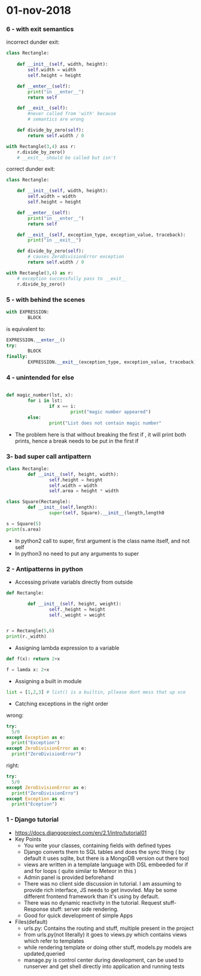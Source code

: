 # 01-nov-2018

### 6 - with exit semantics

incorrect dunder exit:
```python
class Rectangle:
	
	def __init__(self, width, height):
		self.width = width
		self.height = height

	def __enter__(self):
		print("in __enter__")
		return self

	def __exit__(self):
		#never called from 'with' because
		# semantics are wrong

	def divide_by_zero(self):
		return self.width / 0

with Rectangle(3,4) ass r:
	r.divide_by_zero()
	# __exit__ should be called but isn't
```

correct dunder exit:
```python
class Rectangle:

	def __init__(self, width, height):
		self.width = width
		self.height = height

	def __enter__(self):
		print("in __enter__")
		return self

	def __exit__(self, exception_type, exception_value, traceback):
		print("in __exit__")

	def divide_by_zero(self):
		# causes ZeroDivisionError exception
		return self.width / 0 

with Rectangle(3,4) as r:
	# exception successfully pass to __exit__
	r.divide_by_zero()
```




### 5 - with behind the scenes

```python
with EXPRESSION:
        BLOCK
```
is equivalent to:
```python
EXPRESSION.__enter__()
try:
        BLOCK
finally:
        EXPRESSION.__exit__(exception_type, exception_value, traceback)
```

### 4 - unintended for else

```python

def magic_number(lst, x):
        for i in lst:
                if x == i:
                        print("magic number appeared")
        else:
                print("List does not contain magic number"

```

- The problem here is that without breaking the first if , it will print both prints, hence a break needs to be put in the first if

### 3- bad super call antipattern

```python
class Rectangle:
        def __init__(self, height, width):
                self.height = height
                self.width = width
                self.area = height * width

class Square(Rectangle):
        def __init__(self,length):
                super(self, Square).__init__(length,length0

s = Square(5)
print(s.area)
```

 - In python2 call to super, first argument is the class name itself, and not self
 - In python3 no need to put any arguments to super






### 2 - Antipatterns in python

- Accessing private variabls directly from outside
```python
def Rectangle:

        def __init__(self, height, weight):
                self._height = height
                self._weight = weight


r = Rectangle(5,6)
print(r._width)
```

- Assigning lambda expression to a variable
```python
def f(x): return 2+x

f = lamda x: 2+x 
```

- Assigning a built in module 
```python
list = [1,2,3] # list() is a builtin, pllease dont mess that up xce
```
- Catching exceptions in the right order

wrong:
```python
try:
  5/0
except Exception as e:
  print("Exception")
except ZeroDivisionError as e:
  print("ZeroDivisionError")
```
right:
```python
try:
  5/0
except ZeroDivisionError as e:
  print("ZeroDivisionErro")
except Exception as e:
  print("Eception")
```


### 1 - Django tutorial

- https://docs.djangoproject.com/en/2.1/intro/tutorial01  
- Key Points
  - You write your classes, containing fields with defined types
  - Django converts them to SQL tables and does the sync thing  ( by default it uses sqlite, but there is a MongoDB version out there too)
  - views are written in a template language with DSL embeeded for if and for loops ( quite similar to Meteor in this )
  - Admin panel is provided beforehand
  - There was no client side discussion in tutorial. I am assuming to provide rich interface, JS needs to get invovled. May be some different frontend framework than it's using by default.
  - There was no dynamic reactivity in the tutorial. Request stuff- Response stuff: server side rendering.
  - Good for quick development of simple Apps
- Files(default)
  - urls.py: Contains the routing and stuff, multiple present in the project
  - from urls.py(not literally) it goes to views.py which contains views which refer to templates
  - while rendering template or doing other stuff, models.py models are updated,queried
  - manage.py is control center during development, can be used to runserver and get shell directly into application and running tests
